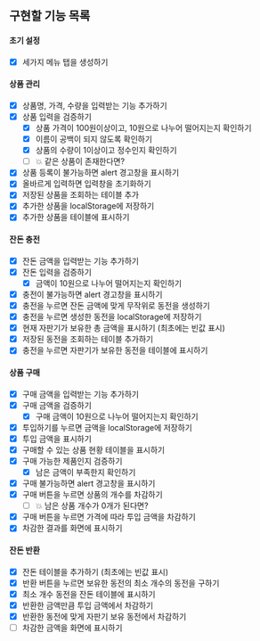 ## 구현할 기능 목록

#### 초기 설정

- [x] 세가지 메뉴 탭을 생성하기

#### 상품 관리

- [x] 상품명, 가격, 수량을 입력받는 기능 추가하기
- [x] 상품 입력을 검증하기
  - [x] 상품 가격이 100원이상이고, 10원으로 나누어 떨어지는지 확인하기
  - [x] 이름이 공백이 되지 않도록 확인하기
  - [x] 상품의 수량이 1이상이고 정수인지 확인하기
  - [ ] 💥 같은 상품이 존재한다면?
- [x] 상품 등록이 불가능하면 alert 경고창을 표시하기
- [x] 올바르게 입력하면 입력창을 초기화하기
- [x] 저장된 상품을 조회하는 테이블 추가
- [x] 추가한 상품을 localStorage에 저장하기
- [x] 추가한 상품을 테이블에 표시하기

#### 잔돈 충전

- [x] 잔돈 금액을 입력받는 기능 추가하기
- [x] 잔돈 입력을 검증하기
  - [x] 금액이 10원으로 나누어 떨어지는지 확인하기
- [x] 충전이 불가능하면 alert 경고창을 표시하기
- [x] 충전을 누르면 잔돈 금액에 맞게 무작위로 동전을 생성하기
- [x] 충전을 누르면 생성한 동전을 localStorage에 저장하기
- [x] 현재 자판기가 보유한 총 금액을 표시하기 (최초에는 빈값 표시)
- [x] 저장된 동전을 조회하는 테이블 추가하기
- [x] 충전을 누르면 자판기가 보유한 동전을 테이블에 표시하기

#### 상품 구매

- [x] 구매 금액을 입력받는 기능 추가하기
- [x] 구매 금액을 검증하기
  - [x] 구매 금액이 10원으로 나누어 떨어지는지 확인하기
- [x] 투입하기를 누르면 금액을 localStorage에 저장하기
- [x] 투입 금액을 표시하기
- [x] 구매할 수 있는 상품 현황 테이블을 표시하기
- [x] 구매 가능한 제품인지 검증하기
  - [x] 남은 금액이 부족한지 확인하기
- [x] 구매 불가능하면 alert 경고창을 표시하기
- [x] 구매 버튼을 누르면 상품의 개수를 차감하기
  - [ ] 💥 남은 상품 개수가 0개가 된다면?
- [x] 구매 버튼을 누르면 가격에 따라 투입 금액을 차감하기
- [x] 차감한 결과를 화면에 표시하기

#### 잔돈 반환

- [x] 잔돈 테이블을 추가하기 (최초에는 빈값 표시)
- [x] 반환 버튼을 누르면 보유한 동전의 최소 개수의 동전을 구하기
- [x] 최소 개수 동전을 잔돈 테이블에 표시하기
- [x] 반환한 금액만큼 투입 금액에서 차감하기
- [x] 반환한 동전에 맞게 자판기 보유 동전에서 차감하기
- [ ] 차감한 금액을 화면에 표시하기
